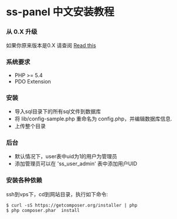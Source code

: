 # ss-panel 中文安装教程

 

### 从 0.X 升级
如果你原来版本是0.X 请查阅 
[Read this](https://github.com/orvice/ss-panel/blob/master/upgrade_to_v2.md)

### 系统要求
* PHP >= 5.4
* PDO Extension

### 安装
* 导入sql目录下的所有sql文件到数据库
* 将 lib/config-sample.php 重命名为 config.php，并编辑数据库信息.
* 上传整个目录

### 后台
* 默认情况下，user表中uid为1的用户为管理员
* 添加管理员可以在 'ss_user_admin' 表中添加用户UID

### 安装各种依赖
ssh到vps下，cd到网站目录，执行如下命令:

```
$ curl -sS https://getcomposer.org/installer | php
$ php composer.phar  install
```

 
